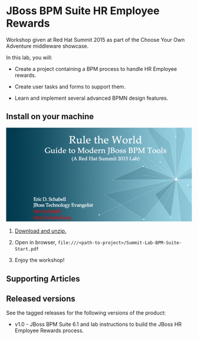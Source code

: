 JBoss BPM Suite HR Employee Rewards
===================================
Workshop given at Red Hat Summit 2015 as part of the Choose Your Own Adventure middleware showcase.

In this lab, you will:

  - Create a project containing a BPM process to handle HR Employee rewards.

  - Create user tasks and forms to support them.

  - Learn and implement several advanced BPMN design features.


Install on your machine
-----------------------
![Cover Slide](https://raw.githubusercontent.com/eschabell/summit-choose-own-adventure-bpms/master/bpms-labs/cover.png)

1. [Download and unzip.](https://github.com/eschabell/summit-choose-own-adventure-bpms/archive/master.zip)

2. Open in browser, `file:///<path-to-project>/Summit-Lab-BPM-Suite-Start.pdf`

3. Enjoy the workshop! 


Supporting Articles
-------------------


Released versions
-----------------
See the tagged releases for the following versions of the product:

- v1.0 - JBoss BPM Suite 6.1 and lab instructions to build the JBoss HR Employee Rewards process.
